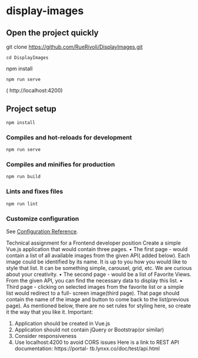 # display-images

## Open the project quickly

git clone https://github.com/RueRivoli/DisplayImages.git
```
cd DisplayImages
```
npm install
```
npm run serve
```
( http://localhost:4200)

## Project setup
```
npm install
```

### Compiles and hot-reloads for development
```
npm run serve
```

### Compiles and minifies for production
```
npm run build
```

### Lints and fixes files
```
npm run lint
```

### Customize configuration
See [Configuration Reference](https://cli.vuejs.org/config/).


Technical assignment for a Frontend developer position
Create a simple Vue.js application that would contain three pages.
• The first page - would contain a list of all available images from the given API( added below). Each image could be identified by its name.
It is up to you how you would like to style that list. It can be something simple, carousel, grid, etc. We are curious about your creativity.
• The second page - would be a list of Favorite Views. From the given API, you can find the necessary data to display this list.
• Third page - clicking on selected images from the favorite list or a simple list would redirect to a full- screen image(third page). That page should contain the name of the image and button to come back to the list(previous page).
As mentioned below, there are no set rules for styling here, so create it the way that you like it.
Important:
1. Application should be created in Vue.js
2. Application should not contain jQuery or Bootstrap(or similar)
3. Consider responsiveness
4. Use localhost:4200 to avoid CORS issues
Here is a link to REST API documentation: https://portal- tb.lynxx.co/doc/test/api.html
